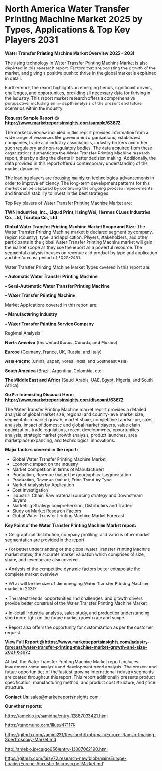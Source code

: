 # North America Water Transfer Printing Machine Market 2025 by Types, Applications & Top Key Players 2031

<Strong> Water Transfer Printing Machine Market Overview 2025 - 2031</strong>

The rising technology in Water Transfer Printing Machine Market is also depicted in this research report. Factors that are boosting the growth of the market, and giving a positive push to thrive in the global market is explained in detail.

Furthermore, the report highlights on emerging trends, significant drivers, challenges, and opportunities, providing all necessary data for thriving in the industry. This report market research offers a comprehensive perspective, including an in-depth analysis of the present and future scenarios within the industry.

<strong>Request Sample Report @ <a href=https://www.marketreportsinsights.com/sample/63672>https://www.marketreportsinsights.com/sample/63672</a></strong>

The market overview included in this report provides information from a wide range of resources like government organizations, established companies, trade and industry associations, industry brokers and other such regulatory and non-regulatory bodies. The data acquired from these organizations authenticate the Water Transfer Printing Machine research report, thereby aiding the clients in better decision making. Additionally, the data provided in this report offers a contemporary understanding of the market dynamics.

The leading players are focusing mainly on technological advancements in order to improve efficiency. The long-term development patterns for this market can be captured by continuing the ongoing process improvements and financial stability to invest in the best strategies.

Top Key players of Water Transfer Printing Machine Market are:

<strong>TWN Industries, Inc., Liquid Print, Hsing Wei, Hermes CLues Industries Co., Ltd, Tsautop Co., Ltd</strong>

<strong><b>Global Water Transfer Printing Machine Market Scope and Size:</b></strong>
The Water Transfer Printing Machine market is declared segment by company, region (country), type, and application. Players, stakeholders, and other participants in the global Water Transfer Printing Machine market will gain the market scope as they use the report as a powerful resource. The segmental analysis focuses on revenue and product by type and application and the forecast period of 2025-2031.

Water Transfer Printing Machine Market Types covered in this report are:

<strong>• Automatic Water Transfer Printing Machine

• Semi-Automatic Water Transfer Printing Machine

• Water Transfer Printing Machine</strong>

Market Applications covered in this report are:

<strong>• Manufacturing Industry

• Water Transfer Printing Service Company</strong> 

Regional Analysis

<strong>North America</strong> (the United States, Canada, and Mexico)

<strong>Europe</strong> (Germany, France, UK, Russia, and Italy)

<strong>Asia-Pacific</strong> (China, Japan, Korea, India, and Southeast Asia)

<strong>South America</strong> (Brazil, Argentina, Colombia, etc.)

<strong>The Middle East and Africa</strong> (Saudi Arabia, UAE, Egypt, Nigeria, and South Africa)

<strong>Go For Interesting Discount Here: <a href=https://www.marketreportsinsights.com/discount/63672>https://www.marketreportsinsights.com/discount/63672</a></strong>

The Water Transfer Printing Machine market report provides a detailed analysis of global market size, regional and country-level market size, segmentation market growth, market share, competitive Landscape, sales analysis, impact of domestic and global market players, value chain optimization, trade regulations, recent developments, opportunities analysis, strategic market growth analysis, product launches, area marketplace expanding, and technological innovations.

<strong><b>Major factors covered in the report:</b></strong>
<ul>
  <li>Global Water Transfer Printing Machine Market </li>
  <li>Economic Impact on the Industry</li>
  <li>Market Competition in terms of Manufacturers</li>
  <li>Production, Revenue (Value) by geographical segmentation</li>
  <li>Production, Revenue (Value), Price Trend by Type</li>
  <li>Market Analysis by Application</li>
  <li>Cost Investigation</li>
  <li>Industrial Chain, Raw material sourcing strategy and Downstream Buyers</li>
  <li>Marketing Strategy comprehension, Distributors and Traders</li>
  <li>Study on Market Research Factors</li>
  <li>Global Water Transfer Printing Machine Market Forecast</li>
</ul>

<strong><b>Key Point of the Water Transfer Printing Machine Market report:</b></strong>

• Geographical distribution, company profiling, and various other market segmentation are provided in the report.

• For better understanding of the global Water Transfer Printing Machine market status, the accurate market valuation which comprises of size, share, and revenue are also covered.

• Analysis of the competitive dynamic factors better extrapolate the complete market overview

• What will be the size of the emerging Water Transfer Printing Machine market in 2031?

• The latest trends, opportunities and challenges, and growth drivers provide better construal of the Water Transfer Printing Machine Market.

• In-detail industrial analysis, sales study, and production understanding shed more light on the future market growth rate and scope.

• Report also offers the opportunity for customization as per the customer request.

<strong><b>View Full Report @ <a href=https://www.marketreportsinsights.com/industry-forecast/water-transfer-printing-machine-market-growth-and-size-2021-63672>https://www.marketreportsinsights.com/industry-forecast/water-transfer-printing-machine-market-growth-and-size-2021-63672</a></b></strong>


At last, the Water Transfer Printing Machine Market report includes investment come analysis and development trend analysis. The present and future opportunities of the fastest growing international industry segments are coated throughout this report. This report additionally presents product specification, manufacturing method, and product cost structure, and price structure.

<strong>Contact Us:</strong>
sales@marketreportsinsights.com

<strong>Our other reports:</strong>

<a href=https://ameblo.jp/samidha/entry-12887033421.html>https://ameblo.jp/samidha/entry-12887033421.html</a>

<a href=https://tanomuno.com/illust/471176>https://tanomuno.com/illust/471176</a>

<a href=https://github.com/yamini231/Research/blob/main/Europe-Raman-Imaging-Spectroscopy-Market.md>https://github.com/yamini231/Research/blob/main/Europe-Raman-Imaging-Spectroscopy-Market.md</a>

<a href=http://ameblo.jp/cargo656/entry-12887062190.html>http://ameblo.jp/cargo656/entry-12887062190.html</a>

<a href=https://github.com/faizy72/research-new/blob/main/Europe-Loader/Europe-Acoustic-Microscope-Market.md>https://github.com/faizy72/research-new/blob/main/Europe-Loader/Europe-Acoustic-Microscope-Market.md</a>"
